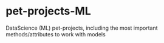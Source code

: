 # pet-projects-ML
DataScience (ML)  pet-projects, including the most important methods/attributes to work with models
